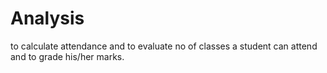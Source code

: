 # Analysis
to calculate attendance and to evaluate no of classes a student can attend and to grade his/her marks.
